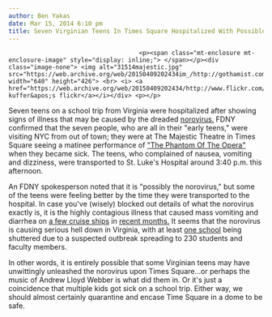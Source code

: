 ```yaml
---
author: Ben Yakas
date: Mar 15, 2014 6:10 pm
title: Seven Virginian Teens In Times Square Hospitalized With Possible Norovirus
---
```


	
										<p><span class="mt-enclosure mt-enclosure-image" style="display: inline;"> </span></p><div class="image-none"> <img alt="31514majestic.jpg" src="https://web.archive.org/web/20150409202434im_/http://gothamist.com/attachments/byakas/31514majestic.jpg" width="640" height="426"> <br> <i> <a href="https://web.archive.org/web/20150409202434/http://www.flickr.com/photos/digiart2001/3840548729/">jason kuffer&apos;s flickr</a></i></div> <p></p>

<p>Seven teens on a school trip from Virginia were hospitalized after showing signs of illness that may be caused by the dreaded <a href="https://web.archive.org/web/20150409202434/http://gothamist.com/tags/norovirus">norovirus.</a> FDNY confirmed that the seven people, who are all in their &quot;early teens,&quot; were visiting NYC from out of town; they were at The Majestic Theatre in Times Square seeing a matinee performance of <a href="https://web.archive.org/web/20150409202434/https://www.telecharge.com/Broadway/The-Phantom-of-the-Opera/Overview?&amp;aid=ven000007900">&quot;The Phantom Of The Opera&quot;</a> when they became sick. The teens, who complained of nausea, vomiting and dizziness, were transported to St. Luke&apos;s Hospital around 3:40 p.m. this afternoon. </p>

<p>An FDNY spokesperson noted that it is &quot;possibly the norovirus,&quot; but some of the teens were feeling better by the time they were transported to the hospital. In case you&apos;ve (wisely) blocked out details of what the norovirus exactly is, it is the highly contagious illness that caused mass vomiting and diarrhea on <a href="https://web.archive.org/web/20150409202434/http://gothamist.com/2014/01/27/nj-to-caribbean_cruise_ends_after_6.php">a few cruise ships</a> in <a href="https://web.archive.org/web/20150409202434/http://gothamist.com/2014/01/30/the_poop_cruise_passengers_speak.php">recent months.</a> It seems that the norovirus is causing serious hell down in Virginia, with at least <a href="https://web.archive.org/web/20150409202434/http://inthecapital.streetwise.co/2014/03/14/wash-your-hands-norovirus-closes-alexandria-school/">one school</a> being shuttered due to a suspected outbreak spreading to 230 students and faculty members. </p>

<p>In other words, it is entirely possible that some Virginian teens may have unwittingly unleashed the norovirus upon Times Square...or perhaps the music of Andrew Lloyd Webber is what did them in. Or it&apos;s just a coincidence that multiple kids got sick on a school trip. Either way, we should almost certainly quarantine and encase Time Square in a dome to be safe. </p>					
										
									
				